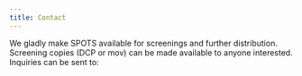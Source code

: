 ```yaml
---
title: Contact
---
```


We gladly make SPOTS available for screenings and further distribution. Screening copies (DCP or mov) can be made available to anyone interested. Inquiries can be sent to: